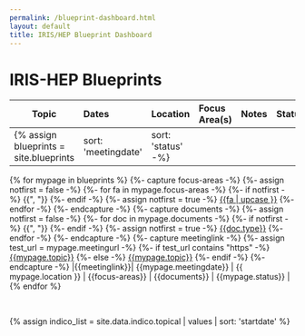 ```yaml
---
permalink: /blueprint-dashboard.html
layout: default
title: IRIS/HEP Blueprint Dashboard
---
```

# IRIS-HEP Blueprints

<style>
table {
    width: 100%;
}
</style>



| Topic | Dates | Location | Focus Area(s)| Notes | Status |
|------|:-------|-------|:------------|-------:|-----:|
{% assign blueprints = site.blueprints | sort: 'meetingdate' | sort: 'status' -%}
{% for mypage in blueprints %}
{%- capture focus-areas -%}
{%- assign notfirst = false -%}
{%- for fa in mypage.focus-areas -%}
{%- if notfirst -%}
{{", "}}
{%- endif -%}
{%- assign notfirst = true -%}
[{{fa | upcase }}](/{{fa}}.html)
{%- endfor -%}
{%- endcapture -%}
{%- capture documents -%}
{%- assign notfirst = false -%}
{%- for doc in mypage.documents -%}
{%- if notfirst -%}
{{", "}}
{%- endif -%}
{%- assign notfirst = true -%}
[{{doc.type}}]({{doc.url}})
{%- endfor -%}
{%- endcapture -%}
{%- capture meetinglink -%}
{%- assign test_url = mypage.meetingurl -%}
{%- if test_url contains "https"  -%}
[{{mypage.topic}}]({{mypage.meetingurl}})
{%- else -%}
[{{mypage.topic}}]({{mypage.url}})
{%- endif -%}
{%- endcapture -%}
|{{meetinglink}}| {{mypage.meetingdate}} | {{ mypage.location }} | {{focus-areas}} | {{documents}} | {{mypage.status}}  |
{% endfor %}

<br/>

{% assign indico_list = site.data.indico.topical | values | sort: 'startdate' %}